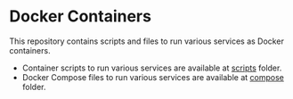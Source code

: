 # Docker Containers

This repository contains scripts and files to run various services as Docker containers.

- Container scripts to run various services are available at [scripts](./scripts) folder.
- Docker Compose files to run various services are available at [compose](./compose) folder.
